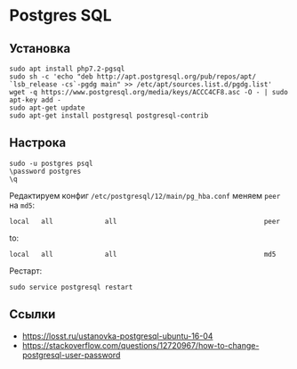# Postgres SQL

## Установка

    sudo apt install php7.2-pgsql
    sudo sh -c 'echo "deb http://apt.postgresql.org/pub/repos/apt/ `lsb_release -cs`-pgdg main" >> /etc/apt/sources.list.d/pgdg.list'
    wget -q https://www.postgresql.org/media/keys/ACCC4CF8.asc -O - | sudo apt-key add -
    sudo apt-get update
    sudo apt-get install postgresql postgresql-contrib

## Настрока

    sudo -u postgres psql
    \password postgres
    \q

Редактируем конфиг `/etc/postgresql/12/main/pg_hba.conf` меняем `peer` на `md5`:

    local   all             all                                     peer

to:

    local   all             all                                     md5

Рестарт:

    sudo service postgresql restart

## Ссылки

* https://losst.ru/ustanovka-postgresql-ubuntu-16-04
* https://stackoverflow.com/questions/12720967/how-to-change-postgresql-user-password
